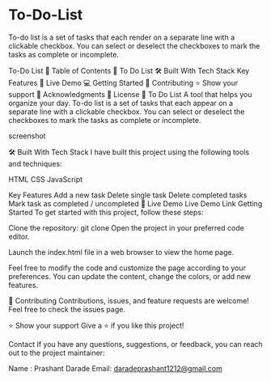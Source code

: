 # To-Do-List
To-do list is a set of tasks that each render on a separate line with a clickable checkbox. You can select or deselect the checkboxes to mark the tasks as complete or incomplete.

To-Do List
📗 Table of Contents
📖 To Do List
🛠 Built With
Tech Stack
Key Features
🚀 Live Demo
💻 Getting Started
🤝 Contributing
⭐️ Show your support
🙏 Acknowledgments
📝 License
📖 To Do List
A tool that helps you organize your day. To-do list is a set of tasks that each appear on a separate line with a clickable checkbox. You can select or deselect the checkboxes to mark the tasks as complete or incomplete.

screenshot

🛠 Built With
Tech Stack
I have built this project using the following tools and techniques:

HTML
CSS
JavaScript

Key Features
Add a new task
Delete single task
Delete completed tasks
Mark task as completed / uncompleted
🚀 Live Demo
Live Demo Link
Getting Started
To get started with this project, follow these steps:

Clone the repository:
git clone 
Open the project in your preferred code editor.

Launch the index.html file in a web browser to view the home page.

Feel free to modify the code and customize the page according to your preferences. You can update the content, change the colors, or add new features.

🤝 Contributing
Contributions, issues, and feature requests are welcome! Feel free to check the issues page.

⭐️ Show your support
Give a ⭐️ if you like this project!

Contact
If you have any questions, suggestions, or feedback, you can reach out to the project maintainer:

Name : Prashant Darade
Email: daradeprashant1212@gmail.com
